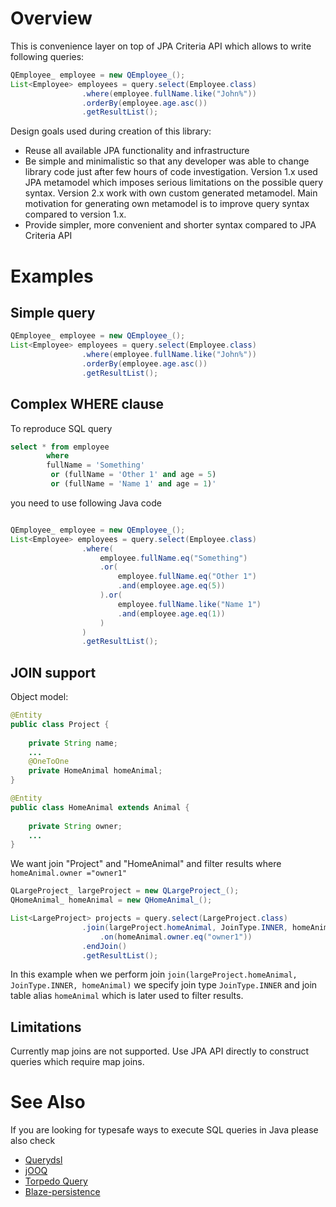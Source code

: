 # Overview
This is convenience layer on top of JPA Criteria API which allows to write following queries:
```java
QEmployee_ employee = new QEmployee_();
List<Employee> employees = query.select(Employee.class)
				.where(employee.fullName.like("John%"))
				.orderBy(employee.age.asc())				
				.getResultList();
```
Design goals used during creation of this library:
* Reuse all available JPA functionality and infrastructure
* Be simple and minimalistic so that any developer was able to change library code just after few hours of code investigation. Version 1.x used JPA metamodel which imposes serious limitations on the possible query syntax. Version 2.x work with own custom generated metamodel. Main motivation for generating own metamodel is to improve query syntax compared to version 1.x. 
* Provide simpler, more convenient and shorter syntax compared to JPA Criteria API 

# Examples
## Simple query
```java
QEmployee_ employee = new QEmployee_();
List<Employee> employees = query.select(Employee.class)
				.where(employee.fullName.like("John%"))
				.orderBy(employee.age.asc())				
				.getResultList();
```

## Complex WHERE clause
To reproduce SQL query
```sql
select * from employee 
        where 
        fullName = 'Something' 
		 or (fullName = 'Other 1' and age = 5)
		 or (fullName = 'Name 1' and age = 1)'
```
you need to use following Java code
```java

QEmployee_ employee = new QEmployee_();
List<Employee> employees = query.select(Employee.class)
				.where(
					employee.fullName.eq("Something")
					.or(
						employee.fullName.eq("Other 1")
						.and(employee.age.eq(5))
					).or(
						employee.fullName.like("Name 1")
						.and(employee.age.eq(1))
					)
				)
				.getResultList();
```

## JOIN support
Object model:
```java
@Entity
public class Project {
	
	private String name;
	...
	@OneToOne
	private HomeAnimal homeAnimal;
}

@Entity
public class HomeAnimal extends Animal {
	
	private String owner;
	...
}
```
We want join "Project" and "HomeAnimal" and filter results where ```homeAnimal.owner ="owner1"```
```java
QLargeProject_ largeProject = new QLargeProject_();
QHomeAnimal_ homeAnimal = new QHomeAnimal_();

List<LargeProject> projects = query.select(LargeProject.class)
				.join(largeProject.homeAnimal, JoinType.INNER, homeAnimal)
					.on(homeAnimal.owner.eq("owner1"))
				.endJoin()
				.getResultList();
```
In this example when we perform join ```join(largeProject.homeAnimal, JoinType.INNER, homeAnimal)``` we specify join type ```JoinType.INNER``` and join table alias ```homeAnimal``` which is later used to filter results.

## Limitations
Currently map joins are not supported. Use JPA API directly to construct queries which require map joins.

# See Also
If you are looking for typesafe ways to execute SQL queries in Java please also check
* [Querydsl](http://www.querydsl.com)
* [jOOQ](https://www.jooq.org/)
* [Torpedo Query](http://torpedoquery.org)
* [Blaze-persistence](https://github.com/Blazebit/blaze-persistence)

